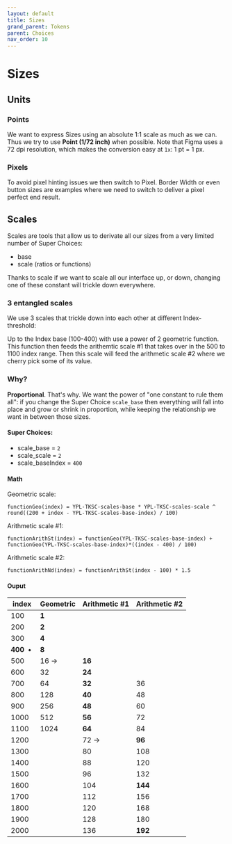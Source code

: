 ```yaml
---
layout: default
title: Sizes
grand_parent: Tokens
parent: Choices
nav_order: 10
---
```


# Sizes

## Units

### Points

We want to express Sizes using an absolute 1:1 scale as much as we can.
Thus we try to use **Point (1/72 inch)** when possible. Note that Figma uses a 72 dpi resolution, which makes the conversion easy at `1x`: 1 pt = 1 px.

### Pixels

To avoid pixel hinting issues we then switch to Pixel. Border Width or even button sizes are examples where we need to switch to deliver a pixel perfect end result.

## Scales

Scales are tools that allow us to derivate all our sizes from a very limited number of Super Choices:

- base
- scale (ratios or functions)

Thanks to scale if we want to scale all our interface up, or down, changing one of these constant will trickle down everywhere.

### 3 entangled scales

We use 3 scales that trickle down into each other at different Index-threshold:

Up to the Index base (100-400) with use a power of 2 geometric function. This function then feeds the arithemtic scale #1 that takes over in the 500 to 1100 index range. Then this scale will feed the arithmetic scale #2 where we cherry pick some of its value.

### Why?

**Proportional**. That's why. We want the power of "one constant to rule them all": if you change the Super Choice `scale_base` then everything will fall into place and grow or shrink in proportion, while keeping the relationship we want in between those sizes.

#### Super Choices:

- scale_base = `2`
- scale_scale = `2`
- scale_baseIndex = `400`

#### Math

Geometric scale:

```
functionGeo(index) = YPL-TKSC-scales-base * YPL-TKSC-scales-scale ^ round((200 + index - YPL-TKSC-scales-base-index) / 100)
```

Arithmetic scale #1:

```
functionArithSt(index) = functionGeo(YPL-TKSC-scales-base-index) + functionGeo(YPL-TKSC-scales-base-index)*((index - 400) / 100)
```

Arithmetic scale #2:

```
functionArithNd(index) = functionArithSt(index - 100) * 1.5
```

#### Ouput

<!-- | index | Geometric | Arithmetic #1 | Arithmetic #2 |
| --- | --- | --- | --- |
| 100 |  **1** |   |   |
| 200 |  **2** |   |   |
| 300 |  **4** |   |   |
| **400&nbsp;&nbsp;•** | **8**  | |   |
| 500 |  16 → |  **16** |  |
| 600 |  32 |  **24** | |
| 700 |  64 |  **32** |  36 |
| 800 |  128 |  **40** |  **48** |
| 900 |  256 |  **48** |  60 |
| 1000 |  512 |  **56** |  72 |
| 1100 |  1024 |  **64** |  84 |
| 1200 |   |  72 → |  **96** |
| 1300 |   |  80 |  108 |
| 1400 |   |  88 |  120 |
| 1500 |   |  96 |  132 |
| 1600 |   |  104 |  **144** |
| 1700 |   |  112 |  156 |
| 1800 |   |  120 |  168 |
| 1900 |   |  128 |  180 |
| 2000 |   |  136 |  **192** |  -->

<table class="type-02">
  <thead>
    <tr>
      <th>index</th>
      <th>Geometric</th>
      <th>Arithmetic #1</th>
      <th>Arithmetic #2</th>
    </tr>
  </thead>
  <tbody>
    <tr>
      <td>100</td>
      <td><strong>1</strong></td>
      <td></td>
      <td></td>
    </tr>
    <tr>
      <td>200</td>
      <td><strong>2</strong></td>
      <td></td>
      <td></td>
    </tr>
    <tr>
      <td>300</td>
      <td><strong>4</strong></td>
      <td></td>
      <td></td>
    </tr>
    <tr>
      <td><strong>400&nbsp;&nbsp;•</strong> </td>
      <td><strong>8</strong></td>
      <td></td>
      <td></td>
    </tr>
    <tr>
      <td>500</td>
      <td class="textfaded">16 →</td>
      <td><strong>16</strong></td>
      <td></td>
    </tr>
    <tr>
      <td>600</td>
      <td class="textfaded">32</td>
      <td><strong>24</strong></td>
      <td></td>
    </tr>
    <tr>
      <td>700</td>
      <td class="textfaded">64</td>
      <td><strong>32</strong></td>
      <td class="textfaded">36</td>
    </tr>
    <tr>
      <td>800</td>
      <td class="textfaded">128</td>
      <td><strong>40</strong></td>
      <td class="textfaded">48</td>
    </tr>
    <tr>
      <td>900</td>
      <td class="textfaded">256</td>
      <td><strong>48</strong></td>
      <td class="textfaded">60</td>
    </tr>
    <tr>
      <td>1000</td>
      <td class="textfaded">512</td>
      <td><strong>56</strong></td>
      <td class="textfaded">72</td>
    </tr>
    <tr>
      <td>1100</td>
      <td class="textfaded">1024</td>
      <td><strong>64</strong></td>
      <td class="textfaded">84</td>
    </tr>
    <tr>
      <td>1200</td>
      <td></td>
      <td class="textfaded">72 →</td>
      <td><strong>96</strong></td>
    </tr>
    <tr>
      <td>1300</td>
      <td></td>
      <td class="textfaded">80</td>
      <td class="textfaded">108</td>
    </tr>
    <tr>
      <td>1400</td>
      <td></td>
      <td class="textfaded">88</td>
      <td class="textfaded">120</td>
    </tr>
    <tr>
      <td>1500</td>
      <td></td>
      <td class="textfaded">96</td>
      <td class="textfaded">132</td>
    </tr>
    <tr>
      <td>1600</td>
      <td></td>
      <td class="textfaded">104</td>
      <td><strong>144</strong></td>
    </tr>
    <tr>
      <td>1700</td>
      <td></td>
      <td class="textfaded">112</td>
      <td class="textfaded">156</td>
    </tr>
    <tr>
      <td>1800</td>
      <td></td>
      <td class="textfaded">120</td>
      <td class="textfaded">168</td>
    </tr>
    <tr>
      <td>1900</td>
      <td></td>
      <td class="textfaded">128</td>
      <td class="textfaded">180</td>
    </tr>
    <tr>
      <td>2000</td>
      <td></td>
      <td class="textfaded">136</td>
      <td><strong>192</strong></td>
    </tr>
  </tbody>
</table>

<!--
### Font Scales

## Spaces

## Fonts

## Breakpoints -->
